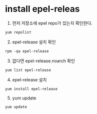 # install epel-releas
1. 먼저 저장소에 epel repo가 있는지 확인한다.
```
yum repolist
```

<!--more-->

2. epel-release 설치 확인
```
rpm -qa epel-release
```

3. 없다면 epel-release.noarch 확인
```
yum list epel-release
```

4. epel-release 설치
```
yum install epel-release
```

5. yum update
```
yum update
```
